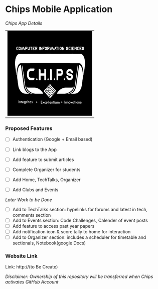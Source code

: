 # Chips Mobile Application
_Chips App Details_

<table>
   <tr>
      <td><img src="logo.png" height = "270" width="270"></td>
  </tr>
</table>


### Proposed Features
- [ ] Authentication (Google + Email based)
- [ ] Link blogs to the App
- [ ] Add feature to submit articles 
- [ ] Complete Organizer for students
- [ ] Add Home, TechTalks, Organizer
- [ ] Add Clubs and Events


_Later Work to be Done_
- [ ] Add to TechTalks section: hypelinks for forums and latest in tech, comments section
- [ ] Add to Events section: Code Challenges, Calender of event posts
- [ ] Add feature to access past year papers
- [ ] Add notification icon & score tally to home for interaction
- [ ] Add to Organizer section: includes a scheduler for timetable and sectionals, Notebook(google Docs)

### Website Link
Link: http://(to Be Create)

_Disclaimer: Ownership of this repository will be transferred when Chips activates GitHub Account_
